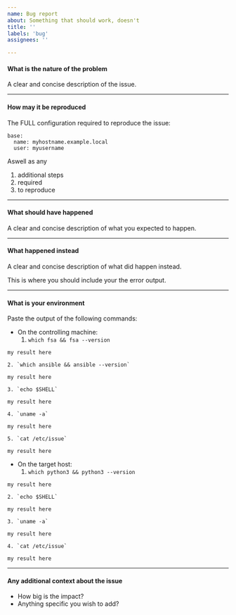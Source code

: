 ```yaml
---
name: Bug report
about: Something that should work, doesn't
title: ''
labels: 'bug'
assignees: ''

---
```


#### What is the nature of the problem
A clear and concise description of the issue.

----

#### How may it be reproduced
The FULL configuration required to reproduce the issue:
```
base:
  name: myhostname.example.local
  user: myusername
```

Aswell as any
 1. additional steps
 2. required
 3. to reproduce

----

#### What should have happened
A clear and concise description of what you expected to happen.

----

#### What happened instead
A clear and concise description of what did happen instead.

This is where you should include your the error output.

----
#### What is your environment
Paste the output of the following commands:
 * On the controlling machine:
    1. `which fsa && fsa --version`
```
my result here
```

    2. `which ansible && ansible --version`
```
my result here
```

    3. `echo $SHELL`
```
my result here
```

    4. `uname -a`
```
my result here
```

    5. `cat /etc/issue`
```
my result here
```

 * On the target host:
    1. `which python3 && python3 --version`
```
my result here
```

    2. `echo $SHELL`
```
my result here
```

    3. `uname -a`
```
my result here
```

    4. `cat /etc/issue`
```
my result here
```

----

#### Any additional context about the issue
 * How big is the impact?
 * Anything specific you wish to add?
